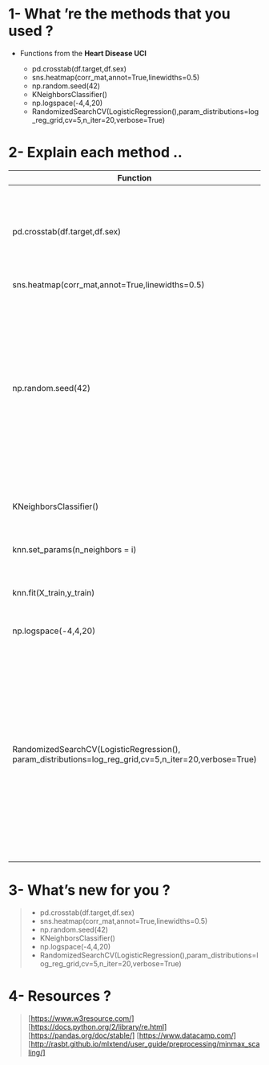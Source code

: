 # 1- What ’re the methods that you used ?

<ul>
  <li> Functions from the <b>Heart Disease UCI</b> </li>
  <ul>
    <li>pd.crosstab(df.target,df.sex)</li>
    <li>sns.heatmap(corr_mat,annot=True,linewidths=0.5)</li>
    <li>np.random.seed(42)</li>
    <li>KNeighborsClassifier()</li>
    <li>np.logspace(-4,4,20)</li>
    <li>RandomizedSearchCV(LogisticRegression(),param_distributions=log_reg_grid,cv=5,n_iter=20,verbose=True)</li>
    </ul>
  </ul>

# 2- Explain each method ..

|            <b>Function</b>                |                                       <b>Discription</b>                                |
|-------------------------------------------|-----------------------------------------------------------------------------------------|
|pd.crosstab(df.target,df.sex)|Compute a simple cross tabulation of two (or more) factors. By default computes a frequency table of the factors unless an array of values and an aggregation function are passed.|
|sns.heatmap(corr_mat,annot=True,linewidths=0.5)|create heatmap|
|np.random.seed(42)|It's just to make sure that you obtain the same split everytime you run your script(To reproduced the randomized data again), a fixed value will guarantee that same sequence of random numbers are generated each time you run the code. And unless there is some other randomness present in the process, the results produced will be same as always. This helps in verifying the output.|
|KNeighborsClassifier()|train the model with the help of KNeighborsClassifier class of sklearn|
|knn.set_params(n_neighbors = i)|sets the parameter of the estimator using this dict. Return value must be estimator itself.|
|knn.fit(X_train,y_train)|sets data-independent parameters (overriding previous parameter values passed to __init__).|
|np.logspace(-4,4,20)|function return numbers spaced evenly on a log scale|
|RandomizedSearchCV(LogisticRegression(),<br> param_distributions=log_reg_grid,cv=5,n_iter=20,verbose=True)|Setup random hyperparameter search for RandomForestClassifier and implements a “fit” and a “score” method. It also implements “predict”, “predict_proba”, “decision_function”, “transform” and “inverse_transform” if they are implemented in the estimator used.The parameters of the estimator used to apply these methods are optimized by cross-validated search over parameter settings.|



# 3- What’s new for you ?
> <ul>
> <li>pd.crosstab(df.target,df.sex)</li>
> <li>sns.heatmap(corr_mat,annot=True,linewidths=0.5)</li>
> <li>np.random.seed(42)</li>
> <li>KNeighborsClassifier()</li>
> <li>np.logspace(-4,4,20)</li>
> <li>RandomizedSearchCV(LogisticRegression(),param_distributions=log_reg_grid,cv=5,n_iter=20,verbose=True)</li>
> </ul>

# 4- Resources ? 

> [https://www.w3resource.com/] 
> [https://docs.python.org/2/library/re.html]
> [https://pandas.org/doc/stable/] 
> [https://www.datacamp.com/]
> [http://rasbt.github.io/mlxtend/user_guide/preprocessing/minmax_scaling/]
